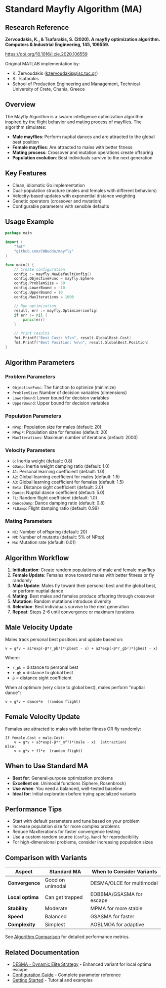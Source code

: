 # Standard Mayfly Algorithm (MA)

## Research Reference

**Zervoudakis, K., & Tsafarakis, S. (2020). A mayfly optimization algorithm. Computers & Industrial Engineering, 145, 106559.**

https://doi.org/10.1016/j.cie.2020.106559

Original MATLAB implementation by:
- K. Zervoudakis (kzervoudakis@isc.tuc.gr)
- S. Tsafarakis
- School of Production Engineering and Management, Technical University of Crete, Chania, Greece

## Overview

The Mayfly Algorithm is a swarm intelligence optimization algorithm inspired by the flight behavior and mating process of mayflies. The algorithm simulates:

- **Male mayflies**: Perform nuptial dances and are attracted to the global best position
- **Female mayflies**: Are attracted to males with better fitness
- **Mating process**: Crossover and mutation operations create offspring
- **Population evolution**: Best individuals survive to the next generation

## Key Features

- Clean, idiomatic Go implementation
- Dual-population structure (males and females with different behaviors)
- Velocity-based updates with exponential distance weighting
- Genetic operators (crossover and mutation)
- Configurable parameters with sensible defaults

## Usage Example

```go
package main

import (
    "fmt"
    "github.com/CWBudde/mayfly"
)

func main() {
    // Create configuration
    config := mayfly.NewDefaultConfig()
    config.ObjectiveFunc = mayfly.Sphere
    config.ProblemSize = 30
    config.LowerBound = -10
    config.UpperBound = 10
    config.MaxIterations = 1000

    // Run optimization
    result, err := mayfly.Optimize(config)
    if err != nil {
        panic(err)
    }

    // Print results
    fmt.Printf("Best Cost: %f\n", result.GlobalBest.Cost)
    fmt.Printf("Best Position: %v\n", result.GlobalBest.Position)
}
```

## Algorithm Parameters

### Problem Parameters

- `ObjectiveFunc`: The function to optimize (minimize)
- `ProblemSize`: Number of decision variables (dimensions)
- `LowerBound`: Lower bound for decision variables
- `UpperBound`: Upper bound for decision variables

### Population Parameters

- `NPop`: Population size for males (default: 20)
- `NPopF`: Population size for females (default: 20)
- `MaxIterations`: Maximum number of iterations (default: 2000)

### Velocity Parameters

- `G`: Inertia weight (default: 0.8)
- `GDamp`: Inertia weight damping ratio (default: 1.0)
- `A1`: Personal learning coefficient (default: 1.0)
- `A2`: Global learning coefficient for males (default: 1.5)
- `A3`: Global learning coefficient for females (default: 1.5)
- `Beta`: Distance sight coefficient (default: 2.0)
- `Dance`: Nuptial dance coefficient (default: 5.0)
- `FL`: Random flight coefficient (default: 1.0)
- `DanceDamp`: Dance damping ratio (default: 0.8)
- `FLDamp`: Flight damping ratio (default: 0.99)

### Mating Parameters

- `NC`: Number of offspring (default: 20)
- `NM`: Number of mutants (default: 5% of NPop)
- `Mu`: Mutation rate (default: 0.01)

## Algorithm Workflow

1. **Initialization**: Create random populations of male and female mayflies
2. **Female Update**: Females move toward males with better fitness or fly randomly
3. **Male Update**: Males fly toward their personal best and the global best, or perform nuptial dance
4. **Mating**: Best males and females produce offspring through crossover
5. **Mutation**: Random mutations introduce diversity
6. **Selection**: Best individuals survive to the next generation
7. **Repeat**: Steps 2-6 until convergence or maximum iterations

## Male Velocity Update

Males track personal best positions and update based on:

```
v = g*v + a1*exp(-β*r_pb²)*(pbest - x) + a2*exp(-β*r_gb²)*(gbest - x)
```

Where:
- `r_pb` = distance to personal best
- `r_gb` = distance to global best
- `β` = distance sight coefficient

When at optimum (very close to global best), males perform "nuptial dance":
```
v = g*v + dance*e  (random flight)
```

## Female Velocity Update

Females are attracted to males with better fitness OR fly randomly:

```
If female.Cost > male.Cost:
    v = g*v + a3*exp(-β*r_mf²)*(male - x)  (attraction)
Else:
    v = g*v + fl*e  (random flight)
```

## When to Use Standard MA

- **Best for**: General-purpose optimization problems
- **Excellent on**: Unimodal functions (Sphere, Rosenbrock)
- **Use when**: You need a balanced, well-tested baseline
- **Ideal for**: Initial exploration before trying specialized variants

## Performance Tips

- Start with default parameters and tune based on your problem
- Increase population size for more complex problems
- Reduce MaxIterations for faster convergence testing
- Use a custom random source (`Config.Rand`) for reproducibility
- For high-dimensional problems, consider increasing population sizes

## Comparison with Variants

| Aspect | Standard MA | When to Consider Variants |
|--------|-------------|---------------------------|
| **Convergence** | Good on unimodal | DESMA/OLCE for multimodal |
| **Local optima** | Can get trapped | EOBBMA/GSASMA for escape |
| **Stability** | Moderate | MPMA for more stable |
| **Speed** | Balanced | GSASMA for faster |
| **Complexity** | Simplest | AOBLMOA for adaptive |

See [Algorithm Comparison](../README.md#algorithm-comparison) for detailed performance metrics.

## Related Documentation

- [DESMA - Dynamic Elite Strategy](desma.md) - Enhanced variant for local optima escape
- [Configuration Guide](../api/configuration.md) - Complete parameter reference
- [Getting Started](../getting-started.md) - Tutorial and examples

